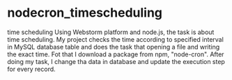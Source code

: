 # nodecron_timescheduling
time scheduling
Using Webstorm platform and node.js, the task is about time scheduling. My project checks the time according to specified interval in MySQL database table and does the task that opening a file and writing the exact time. Fot that I download a package from npm, "node-cron". 
After doing my task, I change tha data in database and update the execution step for every record.
